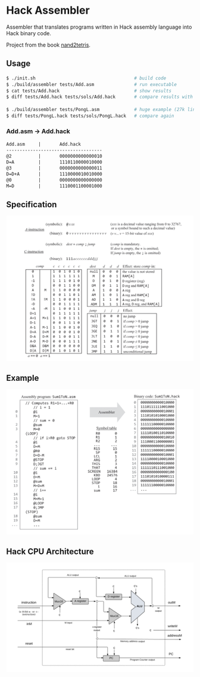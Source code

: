 # Hack Assembler

Assembler that translates programs written in Hack assembly language into Hack binary code.

Project from the book [nand2tetris](https://www.nand2tetris.org/).

## Usage
```bash
$ ./init.sh                                     # build code
$ ./build/assembler tests/Add.asm               # run executable
$ cat tests/Add.hack                            # show results
$ diff tests/Add.hack tests/sols/Add.hack       # compare results with solutions from book

$ ./build/assembler tests/PongL.asm             # huge example (27k lines of assembly)
$ diff tests/PongL.hack tests/sols/PongL.hack   # compare again
```

### Add.asm -> Add.hack
```
Add.asm     |       Add.hack
------------------------------------
@2          |       0000000000000010
D=A         |       1110110000010000
@3          |       0000000000000011 
D=D+A       |       1110000010010000
@0          |       0000000000000000
M=D         |       1110001100001000
```

## Specification
![Hack Specification](images/spec.png)
## Example
![Example](images/example.png)
## Hack CPU Architecture
![Architecture](images/architecture.png)
